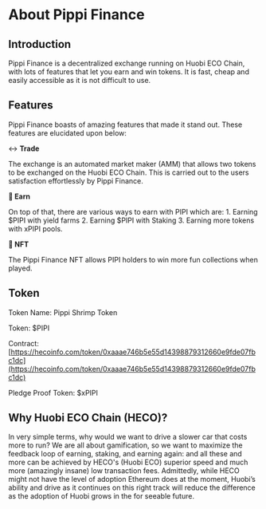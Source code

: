 # About Pippi Finance

## Introduction 

Pippi Finance is a decentralized exchange running on Huobi ECO Chain, with lots of features that let you earn and win tokens. It is fast, cheap and easily accessible as it is not difficult to use. 

## Features 

Pippi Finance boasts of amazing features that made it stand out. These features are elucidated upon below: 

↔️ **Trade** 

The exchange is an automated market maker \(AMM\) that allows two tokens to be exchanged on the Huobi ECO Chain. This is carried out to the users satisfaction effortlessly by Pippi Finance. 

**💸 Earn** 

On top of that, there are various ways to earn with PIPI which are: 1. Earning $PIPI with yield farms 2. Earning $PIPI with Staking 3. Earning more tokens with xPIPI pools. 

**🎲 NFT** 

The Pippi Finance NFT allows PIPI holders to win more fun collections when played.

## Token

Token Name: Pippi Shrimp Token

Token: $PIPI

Contract:  [https://hecoinfo.com/token/0xaaae746b5e55d14398879312660e9fde07fbc1dc](https://hecoinfo.com/token/0xaaae746b5e55d14398879312660e9fde07fbc1dc)

Pledge Proof Token: $xPIPI

## Why Huobi ECO Chain \(HECO\)? 

In very simple terms, why would we want to drive a slower car that costs more to run? We are all about gamification, so we want to maximize the feedback loop of earning, staking, and earning again: and all these and more can be achieved by HECO's \(Huobi ECO\) superior speed and much more \(amazingly insane\) low transaction fees. Admittedly, while HECO might not have the level of adoption Ethereum does at the moment, Huobi’s ability and drive as it continues on this right track will reduce the difference as the adoption of Huobi grows in the for seeable future.

